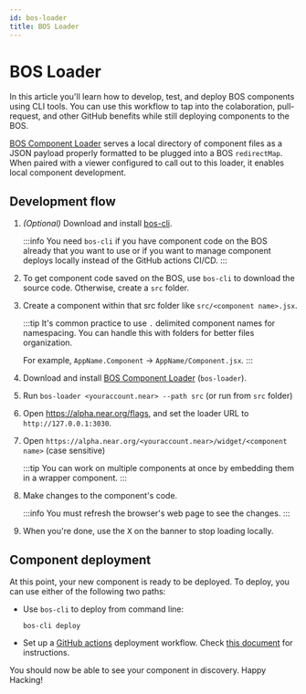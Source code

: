 ```yaml
---
id: bos-loader
title: BOS Loader
---
```


# BOS Loader

In this article you'll learn how to develop, test, and deploy BOS components using CLI tools. You can use this workflow to tap into the colaboration, pull-request, and other GitHub benefits while still deploying components to the BOS. 

[BOS Component Loader](https://github.com/near/bos-loader) serves a local directory of component files as a JSON payload properly formatted to be plugged into a BOS `redirectMap`. When paired with a viewer configured to call out to this loader, it enables local component development.

## Development flow

1. _(Optional)_ Download and install [bos-cli](https://github.com/FroVolod/bos-cli-rs/releases).

   :::info
   You need `bos-cli` if you have component code on the BOS already that you want to use or if you want to manage component deploys locally instead of the GitHub actions CI/CD.
   :::

2. To get component code saved on the BOS, use `bos-cli` to download the source code. Otherwise, create a `src` folder.

3. Create a component within that src folder like `src/<component name>.jsx`.

   :::tip
   It's common practice to use `.` delimited component names for namespacing. You can handle this with folders for better files organization.
   
   For example, `AppName.Component` → `AppName/Component.jsx`.
   :::

5. Download and install [BOS Component Loader](https://github.com/near/bos-loader/releases) (`bos-loader`).

6. Run `bos-loader <youraccount.near> --path src` (or run from `src` folder)

7. Open https://alpha.near.org/flags, and set the loader URL to `http://127.0.0.1:3030`.

8. Open `https://alpha.near.org/<youraccount.near>/widget/<component name>` (case sensitive)

   :::tip
   You can work on multiple components at once by embedding them in a wrapper component.
   :::

9. Make changes to the component's code.

   :::info
   You must refresh the browser's web page to see the changes.
   :::

10. When you're done, use the <kbd>X</kbd> on the banner to stop loading locally.

## Component deployment

At this point, your new component is ready to be deployed. To deploy, you can use either of the following two paths: 

 - Use `bos-cli` to deploy from command line:

   ```
   bos-cli deploy
   ```

 - Set up a [GitHub actions](https://github.com/FroVolod/bos-cli-rs/blob/master/README.md#reusable-workflow) deployment workflow. Check [this document](https://github.com/FroVolod/bos-cli-rs/blob/master/README.md#github-actions) for instructions.

You should now be able to see your component in discovery. Happy Hacking! 